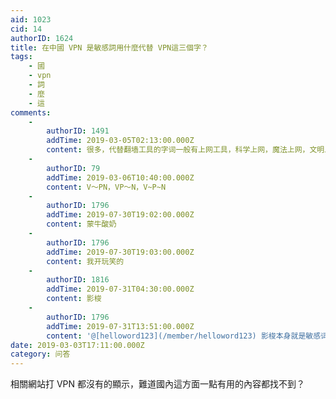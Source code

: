 ```yaml
---
aid: 1023
cid: 14
authorID: 1624
title: 在中國 VPN 是敏感詞用什麼代替 VPN這三個字？
tags:
    - 國
    - vpn
    - 詞
    - 麼
    - 這
comments:
    -
        authorID: 1491
        addTime: 2019-03-05T02:13:00.000Z
        content: 很多，代替翻墙工具的字词一般有上网工具，科学上网，魔法上网，文明上网，梯子，维屁恩，酸酸乳（SSR）
    -
        authorID: 79
        addTime: 2019-03-06T10:40:00.000Z
        content: V～PN，VP～N，V~P~N
    -
        authorID: 1796
        addTime: 2019-07-30T19:02:00.000Z
        content: 蒙牛酸奶
    -
        authorID: 1796
        addTime: 2019-07-30T19:03:00.000Z
        content: 我开玩笑的
    -
        authorID: 1816
        addTime: 2019-07-31T04:30:00.000Z
        content: 影梭
    -
        authorID: 1796
        addTime: 2019-07-31T13:51:00.000Z
        content: '@[helloword123](/member/helloword123) 影梭本身就是敏感词'
date: 2019-03-03T17:11:00.000Z
category: 问答
---
```


相關網站打 VPN 都沒有的顯示，難道國內這方面一點有用的內容都找不到？
